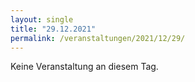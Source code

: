 ```yaml
---
layout: single
title: "29.12.2021"
permalink: /veranstaltungen/2021/12/29/
---
```


Keine Veranstaltung an diesem Tag.
